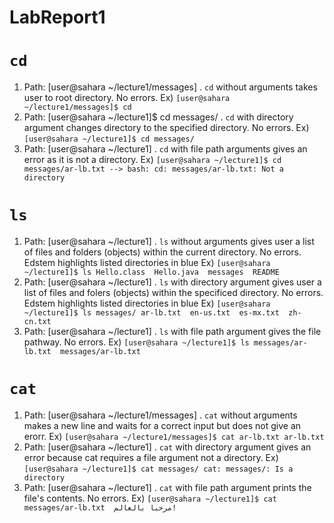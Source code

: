 # LabReport1

# `cd`
1) Path: [user@sahara ~/lecture1/messages] .  `cd` without arguments takes user to root directory. No errors. Ex) `[user@sahara ~/lecture1/messages]$ cd`
2) Path: [user@sahara ~/lecture1]$ cd messages/ . `cd` with directory argument changes directory to the specified directory. No errors. Ex) `[user@sahara ~/lecture1]$ cd messages/`
3) Path: [user@sahara ~/lecture1] . `cd` with file path arguments gives an error as it is not a directory. Ex) `[user@sahara ~/lecture1]$ cd messages/ar-lb.txt --> bash: cd: messages/ar-lb.txt: Not a directory`

# `ls`
1) Path: [user@sahara ~/lecture1] . `ls` without arguments gives user a list of files and folders (objects) within the current directory. No errors. Edstem highlights listed directories in blue Ex)  `[user@sahara ~/lecture1]$ ls
Hello.class  Hello.java  messages  README`
2) Path: [user@sahara ~/lecture1] . `ls` with directory argument gives user a list of files and folers (objects) within the specificed directory. No errors. Edstem highlights listed directories in blue Ex) `[user@sahara ~/lecture1]$ ls messages/
ar-lb.txt  en-us.txt  es-mx.txt  zh-cn.txt` 
3) Path: [user@sahara ~/lecture1] . `ls` with file path argument gives the file pathway. No errors. Ex) `[user@sahara ~/lecture1]$ ls messages/ar-lb.txt 
messages/ar-lb.txt`

# `cat`
1) Path: [user@sahara ~/lecture1/messages] .  `cat` without arguments makes a new line and waits for a correct input but does not give an erorr. Ex) `[user@sahara ~/lecture1/messages]$ cat
ar-lb.txt
ar-lb.txt
`
2) Path: [user@sahara ~/lecture1] .  `cat` with directory argument gives an error because cat requires a file argument not a directory. Ex) `[user@sahara ~/lecture1]$ cat messages/
cat: messages/: Is a directory`
3) Path: [user@sahara ~/lecture1] . `cat` with file path argument prints the file's contents. No errors. Ex) `[user@sahara ~/lecture1]$ cat messages/ar-lb.txt 
مرحبا بالعالم!`
